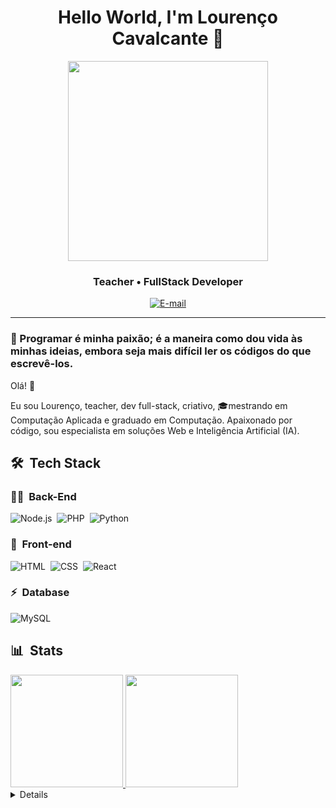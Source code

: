 <h1 align="center">
  Hello World, I'm Lourenço Cavalcante 👋
</h1>

<div align="center">
<img height="320em" src="https://mir-s3-cdn-cf.behance.net/project_modules/1400_opt_1/81bb4b165684019.640b6038d133e.gif"/>
  

  
</div>

<h3 align="center">
  Teacher • FullStack Developer
</h3>

<div align="center">
<p>
<a href="mailto:lourenco.cavalcante@ifto.edu.br.com">
<img src="https://img.shields.io/badge/-email-020114?style=for-the-badge&amp;logo=microsoft-outlook&amp;logoColor=EBD03E&amp;color:FFF" alt="E-mail">
</a>
</p>
</div>

---

### 🎯 Programar é minha paixão; é a maneira como dou vida às minhas ideias, embora seja mais difícil ler os códigos do que escrevê-los.

Olá! 👋

Eu sou Lourenço, teacher, dev full-stack, criativo, 🎓mestrando em Computação Aplicada e graduado em Computação. Apaixonado por código, sou especialista em soluções Web e Inteligência Artificial (IA).

## 🛠 &nbsp;Tech Stack

### 👩‍💻 &nbsp;Back-End

![Node.js](https://img.shields.io/badge/Node.js-E7ECEB?style=for-the-badge&logo=node.js&logoColor=53D9A2)&nbsp;
![PHP](https://img.shields.io/badge/PHP-E7ECEB?style=for-the-badge&logo=php)&nbsp;
![Python](https://img.shields.io/badge/Python-E7ECEB?style=for-the-badge&logo=Python)&nbsp;

### 🎨 &nbsp;Front-end

![HTML](https://img.shields.io/badge/-HTML-E7ECEB?style=for-the-badge&logo=HTML5&logoColor=C86833)&nbsp;
![CSS](https://img.shields.io/badge/-CSS-E7ECEB?style=for-the-badge&logo=CSS3&logoColor=139DFF)&nbsp;
![React](https://img.shields.io/badge/-React-E7ECEB?style=for-the-badge&logo=react&logoColor=1572B6)&nbsp;

### ⚡ &nbsp;Database


![MySQL](https://img.shields.io/badge/-MySQL-E7ECEB?style=for-the-badge&logo=mysql&logoColor=004D8F)&nbsp;



<!-- YT LIST END -->



## 📊 &nbsp;Stats

<div>
<a href="https://github.com/lourencocavalcante">
<img loading="lazy" height="180em" src="https://github-readme-stats.vercel.app/api/top-langs/?username=lourencocavalcante&layout=compact&langs_count=7&theme=dracula"/>
<img loading="lazy" height="180em" src="https://github-readme-stats.vercel.app/api?username=lourencocavalcante&show_icons=true&theme=dracula&include_all_commits=true&count_private=true"/>
</div>

<div align="center">

</div>

<details align="left">
  <summary>Credits</summary> 
  - Badges by <a href="https://shields.io/">shields.io</a>
  <br>
  - GitHub Stats by <a href="https://github.com/anuraghazra/github-readme-stats">anuraghazra</a>
  <br>
   - GitHub Streak by <a href="https://github.com/DenverCoder1/github-readme-streak-stats">DenverCoder1</a>
  <br>
  - Developer vector created by <a href="https://www.freepik.com/vectors/developer">storyset - www.freepik.com</a> (edited by author)
</details>

